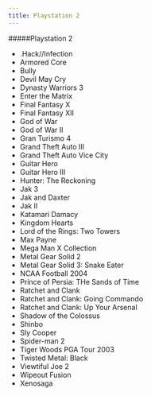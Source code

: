 ```yaml
---
title: Playstation 2
---
```


#####Playstation 2

* .Hack//Infection
* Armored Core
* Bully
* Devil May Cry
* Dynasty Warriors 3
* Enter the Matrix
* Final Fantasy X
* Final Fantasy XII
* God of War
* God of War II
* Gran Turismo 4
* Grand Theft Auto III
* Grand Theft Auto Vice City
* Guitar Hero
* Guitar Hero III
* Hunter: The Reckoning
* Jak 3
* Jak and Daxter
* Jak II
* Katamari Damacy
* Kingdom Hearts
* Lord of the Rings: Two Towers
* Max Payne
* Mega Man X Collection
* Metal Gear Solid 2
* Metal Gear Solid 3: Snake Eater
* NCAA Football 2004
* Prince of Persia: THe Sands of Time
* Ratchet and Clank
* Ratchet and Clank: Going Commando
* Ratchet and Clank: Up Your Arsenal
* Shadow of the Colossus
* Shinbo
* Sly Cooper
* Spider-man 2
* Tiger Woods PGA Tour 2003
* Twisted Metal: Black
* Viewtiful Joe 2
* Wipeout Fusion
* Xenosaga
